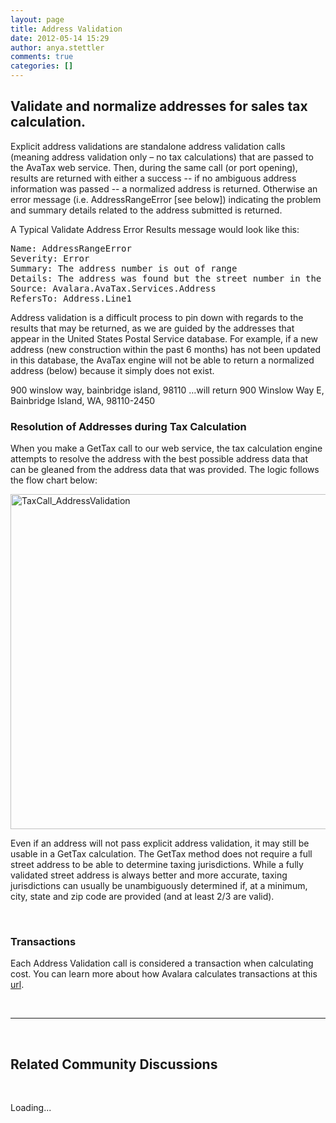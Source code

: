 ```yaml
---
layout: page
title: Address Validation
date: 2012-05-14 15:29
author: anya.stettler
comments: true
categories: []
---
```

<h2>Validate and normalize addresses for sales tax calculation.</h2>
Explicit address validations are standalone address validation calls (meaning address validation only – no tax calculations) that are passed to the AvaTax web service. Then, during the same call (or port opening), results are returned with either a success -- if no ambiguous address information was passed -- a normalized address is returned. Otherwise an error message (i.e. AddressRangeError [see below]) indicating the problem and summary details related to the address submitted is returned.

A Typical Validate Address Error Results message would look like this:
<pre class="prettyprint lang-text">Name: AddressRangeError
Severity: Error
Summary: The address number is out of range
Details: The address was found but the street number in the input address was not between the low and high range of the post office database.
Source: Avalara.AvaTax.Services.Address
RefersTo: Address.Line1
</pre>
Address validation is a difficult process to pin down with regards to the results that may be returned, as we are guided by the addresses that appear in the United States Postal Service database. For example, if a new address (new construction within the past 6 months) has not been updated in this database, the AvaTax engine will not be able to return a normalized address (below) because it simply does not exist.

900 winslow way, bainbridge island, 98110
…will return
900 Winslow Way E, Bainbridge Island, WA, 98110-2450
<h3>Resolution of Addresses during Tax Calculation</h3>
When you make a GetTax call to our web service, the tax calculation engine attempts to resolve the address with the best possible address data that can be gleaned from the address data that was provided. The logic follows the flow chart below:

<a href="https://developer.avalara.com/wp-content/uploads/2015/11/TaxCall_AddressValidation.png"><img class="alignleft size-full wp-image-9424" src="https://developer.avalara.com/wp-content/uploads/2015/11/TaxCall_AddressValidation.png" alt="TaxCall_AddressValidation" width="701" height="536" /></a>

Even if an address will not pass explicit address validation, it may still be usable in a GetTax calculation. The GetTax method does not require a full street address to be able to determine taxing jurisdictions. While a fully validated street address is always better and more accurate, taxing jurisdictions can usually be unambiguously determined if, at a minimum, city, state and zip code are provided (and at least 2/3 are valid).

&nbsp;
<h3>Transactions</h3>
Each Address Validation call is considered a transaction when calculating cost. You can learn more about how Avalara calculates transactions at this <a href="https://help.avalara.com/Account_Management/What_Is_a_Billable_AvaTax_Transaction%3F?origin=deflection">url</a>.

&nbsp;

<script src="https://google-code-prettify.googlecode.com/svn/loader/run_prettify.js"></script>


<hr />


&nbsp;

<h2>Related Community Discussions</h2>

&nbsp;

<div id="gsfn_list_widget">

<div id="gsfn_content">Loading...</div>

&nbsp;
</div>

<script src="https://getsatisfaction.com/avalara/widgets/javascripts/f585970/widgets.js" type="text/javascript"></script><script src="https://getsatisfaction.com/avalara/topics.widget?callback=gsfnTopicsCallback&amp;length=240&amp;limit=5&amp;sort=recently_active&amp;user_defined_code=address" type="text/javascript"></script>

<div id="getsat-widget-8157"></div>

<script src="https://loader.engage.gsfn.us/loader.js" type="text/javascript"></script><script type="text/javascript">// <![CDATA[
if (typeof GSFN !== "undefined") { GSFN.loadWidget(8157,{"containerId":"getsat-widget-8157"}); }
// ]]></script>
